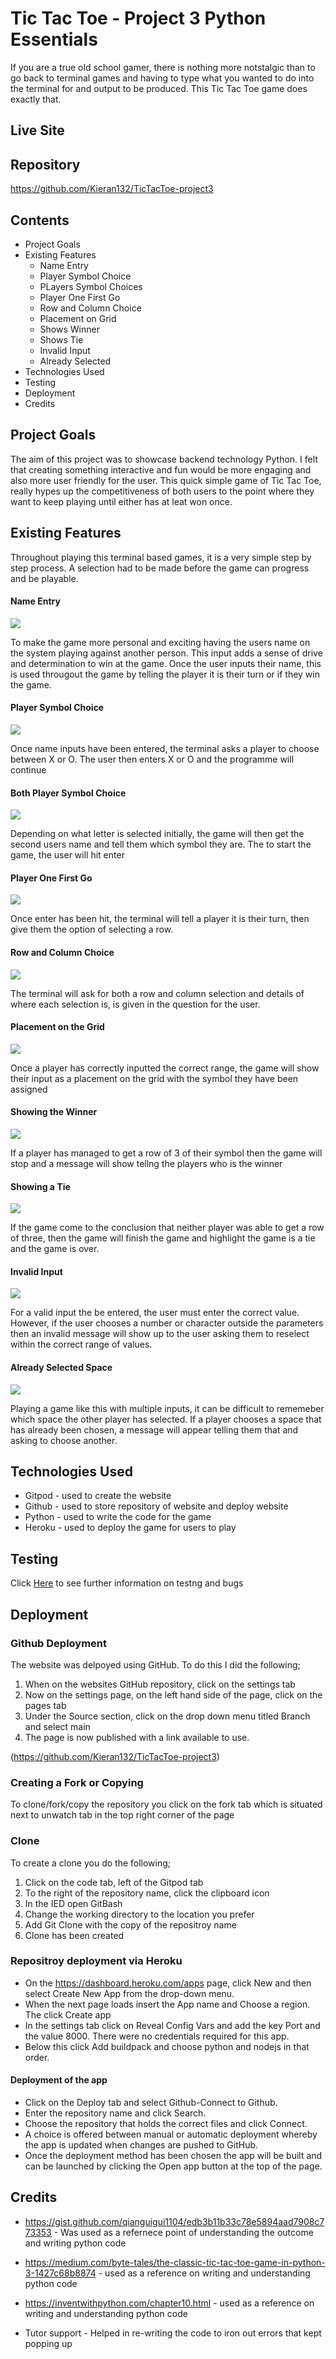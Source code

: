 # Tic Tac Toe - Project 3 Python Essentials
If you are a true old school gamer, there is nothing more notstalgic than to go back to terminal games and having to type what you wanted to do into the terminal for and output to be produced. This Tic Tac Toe game does exactly that.

## Live Site 


## Repository
https://github.com/Kieran132/TicTacToe-project3

## Contents
- Project Goals
- Existing Features
    - Name Entry
    - Player Symbol Choice
    - PLayers Symbol Choices
    - Player One First Go
    - Row and Column Choice
    - Placement on Grid
    - Shows Winner
    - Shows Tie
    - Invalid Input
    - Already Selected
- Technologies Used
- Testing
- Deployment
- Credits

## Project Goals
The aim of this project was to showcase backend technology Python. I felt that creating something interactive and fun would be more engaging and also more user friendly for the user. This quick simple game of Tic Tac Toe, really hypes up the competitiveness of both users to the point where they want to keep playing until either has at leat won once.

## Existing Features
Throughout playing this terminal based games, it is a very simple step by step process. A selection had to be made before the game can progress and be playable.

#### Name Entry

<img src="assests/README.md photos/name_entry.png">

To make the game more personal and exciting having the users name on the system playing against another person. This input adds a sense of drive and determination to win at the game. Once the user inputs their name, this is used througout the game by telling the player it is their turn or if they win the game.

#### Player Symbol Choice

<img src="assests/README.md photos/player_1_symbol_choice.png">

Once name inputs have been entered, the terminal asks a player to choose between X or O. The user then enters X or O and the programme will continue

#### Both Player Symbol Choice

<img src="assests/README.md photos/shows_players_symbols.png">

Depending on what letter is selected initially, the game will then get the second users name and tell them which symbol they are. The to start the game, the user will hit enter

#### Player One First Go

<img src="assests/README.md photos/player_1_first_go.png">

Once enter has been hit, the terminal will tell a player it is their turn, then give them the option of selecting a row.

#### Row and Column Choice

<img src="assests/README.md photos/shows_column_row_choice.png">

The terminal will ask for both a row and column selection and details of where each selection is, is given in the question for the user.

#### Placement on the Grid

<img src="assests/README.md photos/shows_selection_on_grid.png">

Once a player has correctly inputted the correct range, the game will show their input as a placement on the grid with the symbol they have been assigned

#### Showing the Winner

<img src="assests/README.md photos/shows_winner.png">

If a player has managed to get a row of 3 of their symbol then the game will stop and a message will show tellng the players who is the winner

#### Showing a Tie

<img src="assests/README.md photos/shows_tie.png">

If the game come to the conclusion that neither player was able to get a row of three, then the game will finish the game and highlight the game is a tie and the game is over.

#### Invalid Input

<img src="assests/README.md photos/invalid-entry.png">

For a valid input the be entered, the user must enter the correct value. However, if the user chooses a number or character outside the parameters then an invalid message will show up to the user asking them to reselect within the correct range of values.

#### Already Selected Space

<img src="assests/README.md photos/already_selected.png">

Playing a game like this with multiple inputs, it can be difficult to rememeber which space the other player has selected. If a player chooses a space that has already been chosen, a message will appear telling them that and asking to choose another.

## Technologies Used
- Gitpod - used to create the website
- Github - used to store repository of website and deploy website
- Python - used to write the code for the game
- Heroku - used to deploy the game for users to play

## Testing

Click [Here](/TESTING.md) to see further information on testng and bugs

## Deployment

### Github Deployment
The website was delpoyed using GitHub. To do this I did the following;
1. When on the websites GitHub repository, click on the settings tab
2. Now on the settings page, on the left hand side of the page, click on the pages tab
3. Under the Source section, click on the drop down menu titled Branch and select main
4. The page is now published with a link available to use.

(https://github.com/Kieran132/TicTacToe-project3)

### Creating a Fork or Copying
To clone/fork/copy the repository you click on the fork tab which is situated next to unwatch tab in the top right corner of the page

### Clone
To create a clone you do the following;
1. Click on the code tab, left of the Gitpod tab
2. To the right of the repository name, click the clipboard icon
3. In the IED open GitBash
4. Change the working directory to the location you prefer
5. Add Git Clone with the copy of the repositroy name
6. Clone has been created

### Repositroy deployment via Heroku
- On the https://dashboard.heroku.com/apps page, click New and then select Create New App from the drop-down menu.
- When the next page loads insert the App name and Choose a region. The click Create app
- In the settings tab click on Reveal Config Vars and add the key Port and the value 8000. There were no credentials required for this app.
- Below this click Add buildpack and choose python and nodejs in that order.

#### Deployment of the app
- Click on the Deploy tab and select Github-Connect to Github.
- Enter the repository name and click Search.
- Choose the repository that holds the correct files and click Connect.
- A choice is offered between manual or automatic deployment whereby the app is updated when changes are pushed to GitHub.
- Once the deployment method has been chosen the app will be built and can be launched by clicking the Open app button at the top of the page.



## Credits

- https://gist.github.com/qianguigui1104/edb3b11b33c78e5894aad7908c773353 - Was used as a refernece point of understanding the outcome and writing python code

- https://medium.com/byte-tales/the-classic-tic-tac-toe-game-in-python-3-1427c68b8874 - used as a reference on writing and understanding python code

- https://inventwithpython.com/chapter10.html - used as a reference on writing and understanding python code

- Tutor support - Helped in re-writing the code to iron out errors that kept popping up

